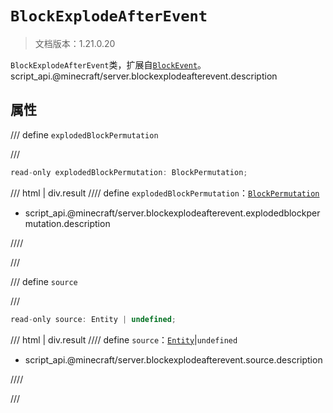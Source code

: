 # `BlockExplodeAfterEvent`

> 文档版本：1.21.0.20

`BlockExplodeAfterEvent`类，扩展自[`BlockEvent`](./blockevent.md)。script_api.@minecraft/server.blockexplodeafterevent.description

## 属性

/// define
`explodedBlockPermutation`


///

```js
read-only explodedBlockPermutation: BlockPermutation;
```

/// html | div.result
//// define
`explodedBlockPermutation`：[`BlockPermutation`](./blockpermutation.md)

- script_api.@minecraft/server.blockexplodeafterevent.explodedblockpermutation.description


////

///


/// define
`source`


///

```js
read-only source: Entity | undefined;
```

/// html | div.result
//// define
`source`：[`Entity`](./entity.md)|`undefined`

- script_api.@minecraft/server.blockexplodeafterevent.source.description


////

///

